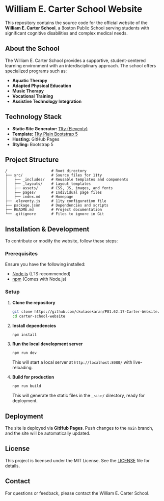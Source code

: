 # William E. Carter School Website

This repository contains the source code for the official website of the **William E. Carter School**, a Boston Public School serving students with significant cognitive disabilities and complex medical needs.

## About the School
The William E. Carter School provides a supportive, student-centered learning environment with an interdisciplinary approach. The school offers specialized programs such as:
- **Aquatic Therapy**
- **Adapted Physical Education**
- **Music Therapy**
- **Vocational Training**
- **Assistive Technology Integration**

## Technology Stack
- **Static Site Generator:** [11ty (Eleventy)](https://www.11ty.dev/)
- **Template:** [11ty Plain Bootstrap 5](https://github.com/mandrasch/11ty-plain-bootstrap5)
- **Hosting:** GitHub Pages
- **Styling:** Bootstrap 5

## Project Structure
```
/                    # Root directory
├── src/             # Source files for 11ty
│   ├── _includes/   # Reusable templates and components
│   ├── _layouts/    # Layout templates
│   ├── assets/      # CSS, JS, images, and fonts
│   ├── pages/       # Individual page files
│   ├── index.md     # Homepage
├── .eleventy.js     # 11ty configuration file
├── package.json     # Dependencies and scripts
├── README.md        # Project documentation
└── .gitignore       # Files to ignore in Git
```

## Installation & Development
To contribute or modify the website, follow these steps:

### Prerequisites
Ensure you have the following installed:
- [Node.js](https://nodejs.org/) (LTS recommended)
- [npm](https://www.npmjs.com/) (Comes with Node.js)

### Setup
1. **Clone the repository**
   ```sh
   git clone https://github.com/ckulasekaran/P81.62.17-Carter-Website.git
   cd carter-school-website
   ```
2. **Install dependencies**
   ```sh
   npm install
   ```
3. **Run the local development server**
   ```sh
   npm run dev
   ```
   This will start a local server at `http://localhost:8080/` with live-reloading.

4. **Build for production**
   ```sh
   npm run build
   ```
   This will generate the static files in the `_site/` directory, ready for deployment.

## Deployment
The site is deployed via **GitHub Pages**. Push changes to the `main` branch, and the site will be automatically updated.

## License
This project is licensed under the MIT License. See the [LICENSE](LICENSE) file for details.

## Contact
For questions or feedback, please contact the William E. Carter School.
